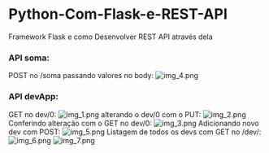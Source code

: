 # Python-Com-Flask-e-REST-API
Framework Flask e como Desenvolver REST API através dela

### API soma:
POST no /soma passando valores no body:
![img_4.png](img_4.png)

### API devApp:
GET no dev/0:
![img_1.png](img_1.png)
alterando o dev/0 com o PUT:
![img_2.png](img_2.png)
Conferindo alteração com o GET no dev/0:
![img_3.png](img_3.png)
Adicionando novo dev com POST:
![img_5.png](img_5.png)
Listagem de todos os devs com GET no /dev/:
![img_6.png](img_6.png)
![img_7.png](img_7.png)
